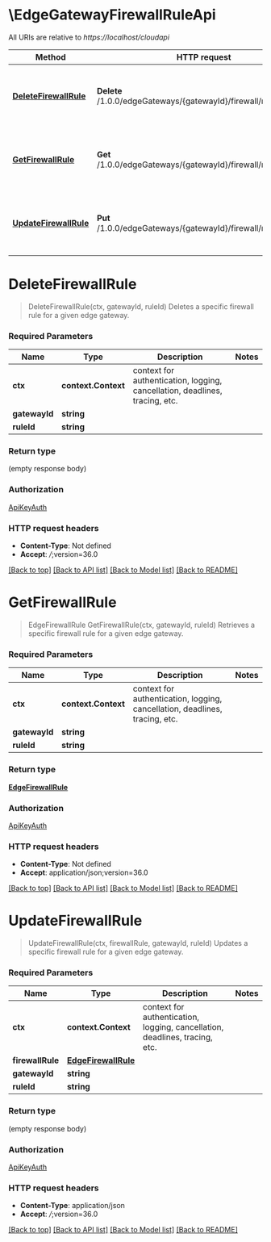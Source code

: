 # \EdgeGatewayFirewallRuleApi

All URIs are relative to *https://localhost/cloudapi*

Method | HTTP request | Description
------------- | ------------- | -------------
[**DeleteFirewallRule**](EdgeGatewayFirewallRuleApi.md#DeleteFirewallRule) | **Delete** /1.0.0/edgeGateways/{gatewayId}/firewall/rules/{ruleId} | Deletes a specific firewall rule for a given edge gateway.
[**GetFirewallRule**](EdgeGatewayFirewallRuleApi.md#GetFirewallRule) | **Get** /1.0.0/edgeGateways/{gatewayId}/firewall/rules/{ruleId} | Retrieves a specific firewall rule for a given edge gateway.
[**UpdateFirewallRule**](EdgeGatewayFirewallRuleApi.md#UpdateFirewallRule) | **Put** /1.0.0/edgeGateways/{gatewayId}/firewall/rules/{ruleId} | Updates a specific firewall rule for a given edge gateway.


# **DeleteFirewallRule**
> DeleteFirewallRule(ctx, gatewayId, ruleId)
Deletes a specific firewall rule for a given edge gateway.

### Required Parameters

Name | Type | Description  | Notes
------------- | ------------- | ------------- | -------------
 **ctx** | **context.Context** | context for authentication, logging, cancellation, deadlines, tracing, etc.
  **gatewayId** | **string**|  | 
  **ruleId** | **string**|  | 

### Return type

 (empty response body)

### Authorization

[ApiKeyAuth](../README.md#ApiKeyAuth)

### HTTP request headers

 - **Content-Type**: Not defined
 - **Accept**: *_/_*;version=36.0

[[Back to top]](#) [[Back to API list]](../README.md#documentation-for-api-endpoints) [[Back to Model list]](../README.md#documentation-for-models) [[Back to README]](../README.md)

# **GetFirewallRule**
> EdgeFirewallRule GetFirewallRule(ctx, gatewayId, ruleId)
Retrieves a specific firewall rule for a given edge gateway.

### Required Parameters

Name | Type | Description  | Notes
------------- | ------------- | ------------- | -------------
 **ctx** | **context.Context** | context for authentication, logging, cancellation, deadlines, tracing, etc.
  **gatewayId** | **string**|  | 
  **ruleId** | **string**|  | 

### Return type

[**EdgeFirewallRule**](EdgeFirewallRule.md)

### Authorization

[ApiKeyAuth](../README.md#ApiKeyAuth)

### HTTP request headers

 - **Content-Type**: Not defined
 - **Accept**: application/json;version=36.0

[[Back to top]](#) [[Back to API list]](../README.md#documentation-for-api-endpoints) [[Back to Model list]](../README.md#documentation-for-models) [[Back to README]](../README.md)

# **UpdateFirewallRule**
> UpdateFirewallRule(ctx, firewallRule, gatewayId, ruleId)
Updates a specific firewall rule for a given edge gateway.

### Required Parameters

Name | Type | Description  | Notes
------------- | ------------- | ------------- | -------------
 **ctx** | **context.Context** | context for authentication, logging, cancellation, deadlines, tracing, etc.
  **firewallRule** | [**EdgeFirewallRule**](EdgeFirewallRule.md)|  | 
  **gatewayId** | **string**|  | 
  **ruleId** | **string**|  | 

### Return type

 (empty response body)

### Authorization

[ApiKeyAuth](../README.md#ApiKeyAuth)

### HTTP request headers

 - **Content-Type**: application/json
 - **Accept**: *_/_*;version=36.0

[[Back to top]](#) [[Back to API list]](../README.md#documentation-for-api-endpoints) [[Back to Model list]](../README.md#documentation-for-models) [[Back to README]](../README.md)


